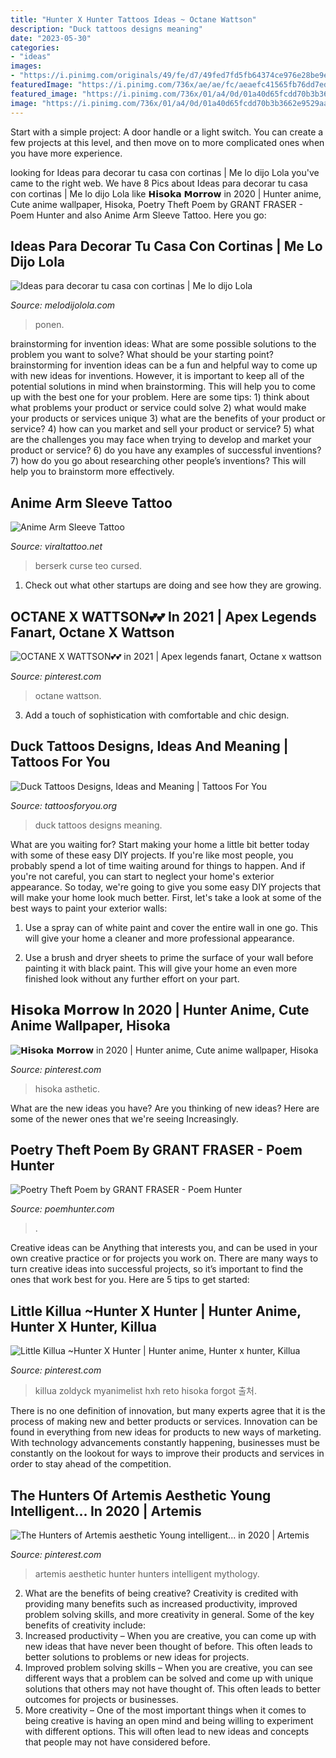 ```yaml
---
title: "Hunter X Hunter Tattoos Ideas ~ Octane Wattson"
description: "Duck tattoos designs meaning"
date: "2023-05-30"
categories:
- "ideas"
images:
- "https://i.pinimg.com/originals/49/fe/d7/49fed7fd5fb64374ce976e28be9e8963.jpg"
featuredImage: "https://i.pinimg.com/736x/ae/ae/fc/aeaefc41565fb76dd7ed2a361a014c10.jpg"
featured_image: "https://i.pinimg.com/736x/01/a4/0d/01a40d65fcdd70b3b3662e9529aab6d0.jpg"
image: "https://i.pinimg.com/736x/01/a4/0d/01a40d65fcdd70b3b3662e9529aab6d0.jpg"
---
```



Start with a simple project: A door handle or a light switch. You can create a few projects at this level, and then move on to more complicated ones when you have more experience.

	

		
looking for Ideas para decorar tu casa con cortinas | Me lo dijo Lola you've came to the right web. We have 8 Pics about Ideas para decorar tu casa con cortinas | Me lo dijo Lola like 𝗛𝗶𝘀𝗼𝗸𝗮 𝗠𝗼𝗿𝗿𝗼𝘄 in 2020 | Hunter anime, Cute anime wallpaper, Hisoka, Poetry Theft Poem by GRANT FRASER - Poem Hunter and also Anime Arm Sleeve Tattoo. Here you go:
		
    
## Ideas Para Decorar Tu Casa Con Cortinas | Me Lo Dijo Lola

<img loading=lazy src="https://cdn2.melodijolola.com/media/files/3_41.jpg" onerror="this.onerror=null;this.src='https://tse4.mm.bing.net/th?id=OIP.PKpBSOFftUir-B_4nNEHZAHaHb&amp;pid=15.1';" alt="Ideas para decorar tu casa con cortinas | Me lo dijo Lola">

_Source: melodijolola.com_

>ponen. 

	

brainstorming for invention ideas: What are some possible solutions to the problem you want to solve? What should be your starting point?
brainstorming for invention ideas can be a fun and helpful way to come up with new ideas for inventions. However, it is important to keep all of the potential solutions in mind when brainstorming. This will help you to come up with the best one for your problem. Here are some tips: 1) think about what problems your product or service could solve 2) what would make your products or services unique 3) what are the benefits of your product or service? 4) how can you market and sell your product or service? 5) what are the challenges you may face when trying to develop and market your product or service? 6) do you have any examples of successful inventions? 7) how do you go about researching other people’s inventions? This will help you to brainstorm more effectively.

    
## Anime Arm Sleeve Tattoo

<img loading=lazy src="https://i.pinimg.com/originals/49/fe/d7/49fed7fd5fb64374ce976e28be9e8963.jpg" onerror="this.onerror=null;this.src='https://tse2.mm.bing.net/th?id=OIP.Qx4lYpW4xW0UOp3QaA8AzgHaJQ&amp;pid=15.1';" alt="Anime Arm Sleeve Tattoo">

_Source: viraltattoo.net_

>berserk curse teo cursed. 

	

1. Check out what other startups are doing and see how they are growing.

    
## OCTANE X WATTSON💕💕 In 2021 | Apex Legends Fanart, Octane X Wattson

<img loading=lazy src="https://i.pinimg.com/736x/ae/ae/fc/aeaefc41565fb76dd7ed2a361a014c10.jpg" onerror="this.onerror=null;this.src='https://tse3.mm.bing.net/th?id=OIP.lSg0j-ieE-UPUZgWeE2g3gHaKX&amp;pid=15.1';" alt="OCTANE X WATTSON💕💕 in 2021 | Apex legends fanart, Octane x wattson">

_Source: pinterest.com_

>octane wattson. 

	

3. Add a touch of sophistication with comfortable and chic design.

    
## Duck Tattoos Designs, Ideas And Meaning | Tattoos For You

<img loading=lazy src="https://www.tattoosforyou.org/wp-content/uploads/2016/05/Duck-Tattoos-for-Women-300x294.png" onerror="this.onerror=null;this.src='https://tse3.mm.bing.net/th?id=OIP.kM4CCG1hUsz0oXwv344YmgAAAA&amp;pid=15.1';" alt="Duck Tattoos Designs, Ideas and Meaning | Tattoos For You">

_Source: tattoosforyou.org_

>duck tattoos designs meaning. 

	

What are you waiting for? Start making your home a little bit better today with some of these easy DIY projects.
If you're like most people, you probably spend a lot of time waiting around for things to happen. And if you're not careful, you can start to neglect your home's exterior appearance. So today, we're going to give you some easy DIY projects that will make your home look much better. First, let's take a look at some of the best ways to paint your exterior walls: 
1. Use a spray can of white paint and cover the entire wall in one go. This will give your home a cleaner and more professional appearance.

2. Use a brush and dryer sheets to prime the surface of your wall before painting it with black paint. This will give your home an even more finished look without any further effort on your part. 


    
## 𝗛𝗶𝘀𝗼𝗸𝗮 𝗠𝗼𝗿𝗿𝗼𝘄 In 2020 | Hunter Anime, Cute Anime Wallpaper, Hisoka

<img loading=lazy src="https://i.pinimg.com/736x/16/36/d5/1636d54430314b9bbfb3cea0a4805b10.jpg" onerror="this.onerror=null;this.src='https://tse4.mm.bing.net/th?id=OIP.F3CtO6BQXWd1BjWS_80XzQHaHZ&amp;pid=15.1';" alt="𝗛𝗶𝘀𝗼𝗸𝗮 𝗠𝗼𝗿𝗿𝗼𝘄 in 2020 | Hunter anime, Cute anime wallpaper, Hisoka">

_Source: pinterest.com_

>hisoka asthetic. 

	

What are the new ideas you have?
Are you thinking of new ideas? Here are some of the newer ones that we're seeing Increasingly.

    
## Poetry Theft Poem By GRANT FRASER - Poem Hunter

<img loading=lazy src="https://www.poemhunter.com/i/poem_images/297/poetry-theft.jpg" onerror="this.onerror=null;this.src='https://tse4.mm.bing.net/th?id=OIP.xobDiEk1jKsb8Ex4OEMhNwHaQp&amp;pid=15.1';" alt="Poetry Theft Poem by GRANT FRASER - Poem Hunter">

_Source: poemhunter.com_

>. 

	

Creative ideas can be Anything that interests you, and can be used in your own creative practice or for projects you work on. There are many ways to turn creative ideas into successful projects, so it’s important to find the ones that work best for you. Here are 5 tips to get started: 

    
## Little Killua ~Hunter X Hunter | Hunter Anime, Hunter X Hunter, Killua

<img loading=lazy src="https://i.pinimg.com/736x/27/88/8e/27888e1866c80169c5468556887e7747--hunters-kid.jpg" onerror="this.onerror=null;this.src='https://tse1.mm.bing.net/th?id=OIP.drq3lgdJD9Z1_5q2Js7esQHaEH&amp;pid=15.1';" alt="Little Killua ~Hunter X Hunter | Hunter anime, Hunter x hunter, Killua">

_Source: pinterest.com_

>killua zoldyck myanimelist hxh reto hisoka forgot 출처. 

	

There is no one definition of innovation, but many experts agree that it is the process of making new and better products or services. Innovation can be found in everything from new ideas for products to new ways of marketing. With technology advancements constantly happening, businesses must be constantly on the lookout for ways to improve their products and services in order to stay ahead of the competition.

    
## The Hunters Of Artemis Aesthetic Young Intelligent... In 2020 | Artemis

<img loading=lazy src="https://i.pinimg.com/736x/01/a4/0d/01a40d65fcdd70b3b3662e9529aab6d0.jpg" onerror="this.onerror=null;this.src='https://tse2.mm.bing.net/th?id=OIP.RriJYDI_n3cXgccbn79NbAHaJ3&amp;pid=15.1';" alt="The Hunters of Artemis aesthetic Young intelligent... in 2020 | Artemis">

_Source: pinterest.com_

>artemis aesthetic hunter hunters intelligent mythology. 

	

2. What are the benefits of being creative?
Creativity is credited with providing many benefits such as increased productivity, improved problem solving skills, and more creativity in general. Some of the key benefits of creativity include: 
1. Increased productivity – When you are creative, you can come up with new ideas that have never been thought of before. This often leads to better solutions to problems or new ideas for projects. 
2. Improved problem solving skills – When you are creative, you can see different ways that a problem can be solved and come up with unique solutions that others may not have thought of. This often leads to better outcomes for projects or businesses. 
3. More creativity – One of the most important things when it comes to being creative is having an open mind and being willing to experiment with different options. This will often lead to new ideas and concepts that people may not have considered before.

